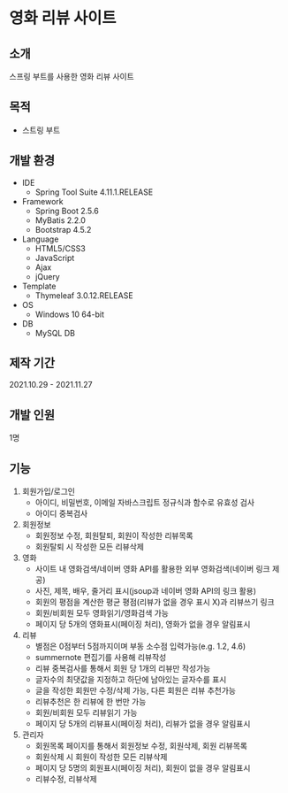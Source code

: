 # 영화 리뷰 사이트

## 소개
스프링 부트를 사용한 영화 리뷰 사이트

## 목적
* 스트링 부트

## 개발 환경
* IDE
  * Spring Tool Suite 4.11.1.RELEASE
* Framework
  * Spring Boot 2.5.6
  * MyBatis 2.2.0
  * Bootstrap 4.5.2 
* Language
  * HTML5/CSS3
  * JavaScript
  * Ajax
  * jQuery
* Template
  * Thymeleaf 3.0.12.RELEASE
* OS
  * Windows 10 64-bit
* DB
  * MySQL DB
## 제작 기간
2021.10.29 - 2021.11.27

## 개발 인원
1명

## 기능
<ol>
  <li>
    회원가입/로그인
    <ul>
      <li>아이디, 비밀번호, 이메일 자바스크립트 정규식과 함수로 유효성 검사</li>
      <li>아이디 중복검사</li>     
    </ul>  
  </li>
  <li>
    회원정보
    <ul>
      <li>회원정보 수정, 회원탈퇴, 회원이 작성한 리뷰목록</li>
      <li>회원탈퇴 시 작성한 모든 리뷰삭제</li>
    </ul>  
  </li>  
  <li>
    영화
    <ul>
      <li>사이트 내 영화검색/네이버 영화 API를 활용한 외부 영화검색(네이버 링크 제공)</li> 
      <li>사진, 제목, 배우, 줄거리 표시(jsoup과 네이버 영화 API의 링크 활용)</li> 
      <li>회원의 평점을 계산한 평균 평점(리뷰가 없을 경우 표시 X)과 리뷰쓰기 링크</li>
      <li>회원/비회원 모두 영화읽기/영화검색 가능</li> 
      <li>페이지 당 5개의 영화표시(페이징 처리), 영화가 없을 경우 알림표시</li>       
    </ul>      
  </li>  
  <li>
    리뷰
    <ul>
      <li>별점은 0점부터 5점까지이며 부동 소수점 입력가능(e.g. 1.2, 4.6)</li> 
      <li>summernote 편집기를 사용해 리뷰작성</li>
      <li>리뷰 중복검사를 통해서 회원 당 1개의 리뷰만 작성가능</li>      
      <li>글자수의 최댓값을 지정하고 하단에 남아있는 글자수를 표시</li>
      <li>글을 작성한 회원만 수정/삭제 가능, 다른 회원은 리뷰 추천가능</li>
      <li>리뷰추천은 한 리뷰에 한 번만 가능</li>
      <li>회원/비회원 모두 리뷰읽기 가능</li>
      <li>페이지 당 5개의 리뷰표시(페이징 처리), 리뷰가 없을 경우 알림표시</li>       
    </ul> 
  <li>
    관리자
    <ul>
      <li>회원목록 페이지를 통해서 회원정보 수정, 회원삭제, 회원 리뷰목록</li> 
      <li>회원삭제 시 회원이 작성한 모든 리뷰삭제</li>
      <li>페이지 당 5명의 회원표시(페이징 처리), 회원이 없을 경우 알림표시</li>      
      <li>리뷰수정, 리뷰삭제</li>    
    </ul>      
  </li>      
  </li>  
</ol>
